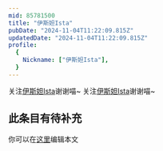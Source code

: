 ```yaml
---
mid: 85781500
title: "伊斯妲Ista"
pubDate: "2024-11-04T11:22:09.815Z"
updatedDate: "2024-11-04T11:22:09.815Z"
profile:
  {
    Nickname: ["伊斯妲Ista"],
  }
---
```


关注[伊斯妲Ista](https://space.bilibili.com/85781500)谢谢喵~ 关注[伊斯妲Ista](https://space.bilibili.com/85781500)谢谢喵~

## 此条目有待补充
你可以在[这里](https://github.com/Yuhanawa/VTuber.ICU-Content/edit/master/v/伊斯妲Ista/index.md)编辑本文
